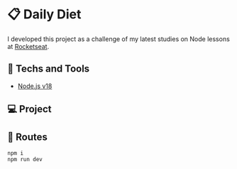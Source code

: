 # 📋 Daily Diet
I developed this project as a challenge of my latest studies on Node lessons at [Rocketseat](https://www.rocketseat.com.br).

## 🚀 Techs and Tools
- [Node.js v18](https://nodejs.org/)
<!-- - [CSV Parser](https://csv.js.org/) -->
<!-- - [HTTPie](https://httpie.io/)/ -->

## 💻 Project
<!-- This project was developed to practice the fundamentals of Node.js by creating a CRUD of tasks using a custom routing system and streams for import tasks from a CSV file and as a middleware to treat JSON between requests and respoinses. All tasks created and imported are stored into a JSON file. -->

## 🔗 Routes
```shell
npm i
npm run dev
```

<!-- | Method      | Route               | Params/Body        |
| ----------- | ------------------- | -------------------|
| ``GET``     | /task/              | search             |
| ``POST``    | /task/              | title, description |
| ``PUT``     | /task/:id           | title, description |
| ``DELETE``  | /task/:id           | -                  |
| ``PATCH``   | /task/:id/complete  | -                  | -->